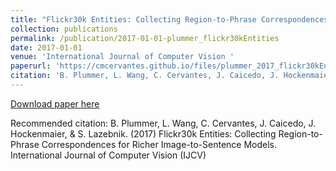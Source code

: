 ```yaml
---
title: "Flickr30k Entities: Collecting Region-to-Phrase Correspondences for Richer Image-to-Sentence Models"
collection: publications
permalink: /publication/2017-01-01-plummer_flickr30kEntities
date: 2017-01-01
venue: 'International Journal of Computer Vision '
paperurl: 'https://cmcervantes.github.io/files/plummer_2017_flickr30kEntities'
citation: 'B. Plummer, L. Wang, C. Cervantes, J. Caicedo, J. Hockenmaier, &amp; S. Lazebnik. (2017) Flickr30k Entities: Collecting Region-to-Phrase Correspondences for Richer Image-to-Sentence Models. International Journal of Computer Vision (IJCV)'
---
```


<a href='https://cmcervantes.github.io/files/plummer_2017_flickr30kEntities'>Download paper here</a>

Recommended citation: B. Plummer, L. Wang, C. Cervantes, J. Caicedo, J. Hockenmaier, & S. Lazebnik. (2017) Flickr30k Entities: Collecting Region-to-Phrase Correspondences for Richer Image-to-Sentence Models. International Journal of Computer Vision (IJCV)